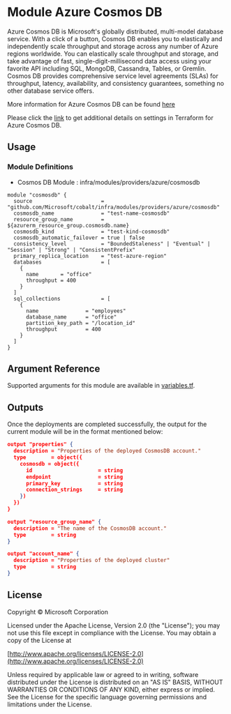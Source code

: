 # Module Azure Cosmos DB

Azure Cosmos DB is Microsoft's globally distributed, multi-model database service. With a click of a button, Cosmos DB enables you to elastically and independently scale throughput and storage across any number of Azure regions worldwide. You can elastically scale throughput and storage, and take advantage of fast, single-digit-millisecond data access using your favorite API including SQL, MongoDB, Cassandra, Tables, or Gremlin. Cosmos DB provides comprehensive service level agreements (SLAs) for throughput, latency, availability, and consistency guarantees, something no other database service offers.

More information for Azure Cosmos DB can be found [here](https://azure.microsoft.com/en-us/services/cosmos-db/)

Please click the [link](https://www.terraform.io/docs/providers/azurerm/r/cosmosdb_account.html) to get additional details on settings in Terraform for Azure Cosmos DB.

## Usage

### Module Definitions

- Cosmos DB Module        : infra/modules/providers/azure/cosmosdb

```
module "cosmosdb" {
  source                      = "github.com/Microsoft/cobalt/infra/modules/providers/azure/cosmosdb"
  cosmosdb_name               = "test-name-cosmosdb"
  resource_group_name         = ${azurerm_resource_group.cosmosdb.name} 
  cosmosdb_kind               = "test-kind-cosmosdb"
  cosmosdb_automatic_failover = true | false
  consistency_level           = "BoundedStaleness" | "Eventual" | "Session" | "Strong" | "ConsistentPrefix"
  primary_replica_location    = "test-azure-region"
  databases                   = [
    {
      name       = "office"
      throughput = 400
    }
  ]
  sql_collections             = [
    {
      name               = "employees"
      database_name      = "office"
      partition_key_path = "/location_id"
      throughput         = 400
    }
  ]
}
```
## Argument Reference

Supported arguments for this module are available in [variables.tf](./variables.tf).

## Outputs

Once the deployments are completed successfully, the output for the current module will be in the format mentioned below:

``` json
output "properties" {
  description = "Properties of the deployed CosmosDB account."
  type        = object({
    cosmosdb = object({
      id                     = string
      endpoint               = string
      primary_key            = string
      connection_strings     = string
    })
  })
}

output "resource_group_name" {
  description = "The name of the CosmosDB account."
  type        = string
}

output "account_name" {
  description = "Properties of the deployed cluster"
  type        = string
}
```



## License
Copyright © Microsoft Corporation

Licensed under the Apache License, Version 2.0 (the "License");
you may not use this file except in compliance with the License.
You may obtain a copy of the License at 

[http://www.apache.org/licenses/LICENSE-2.0](http://www.apache.org/licenses/LICENSE-2.0)

Unless required by applicable law or agreed to in writing, software
distributed under the License is distributed on an "AS IS" BASIS,
WITHOUT WARRANTIES OR CONDITIONS OF ANY KIND, either express or implied.
See the License for the specific language governing permissions and
limitations under the License.
